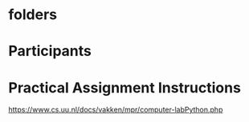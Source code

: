 # folders 

# Participants

# Practical Assignment Instructions
https://www.cs.uu.nl/docs/vakken/mpr/computer-labPython.php
